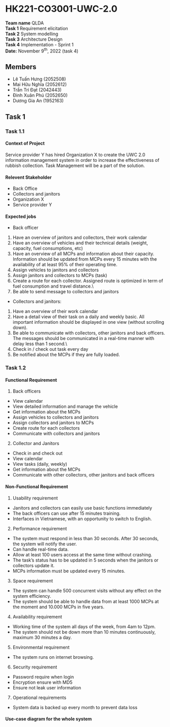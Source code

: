 # HK221-CO3001-UWC-2.0
**Team name** QLDA\
**Task 1**  Requirement elicitation\
**Task 2**  System modelling\
**Task 3**  Architecture Design\
**Task 4**  Implementation - Sprint 1\
**Date:** November 9<sup>th</sup>, 2022 (task 4)

## Members
- Lê Tuấn Hưng (2052508)
- Mai Hữu Nghĩa (2052612)
- Trần Trí Đạt (2042443)
- Đinh Xuân Phú (2052650)
- Dương Gia An (1952163)

## Task 1
### Task 1.1
#### Context of Project
Service provider Y has hired Organization X to create the UWC 2.0 information
management system in order to increase the effectiveness of rubbish collection. Task
Management will be a part of the solution.

#### Relevent Stakeholder
-  Back Office
- Collectors and janitors
- Organization X
- Service provider Y

#### Expected jobs
- Back officer
1. Have an overview of janitors and collectors, their work calendar
2. Have an overview of vehicles and their technical details (weight, capacity, fuel consumptions, etc)
3. Have an overview of all MCPs and information about their capacity. Information should be updated from MCPs every 15 minutes with the availability of at least 95% of their operating time.
4. Assign vehicles to janitors and collectors
5. Assign janitors and collectors to MCPs (task)
6. Create a route for each collector. Assigned route is optimized in term of fuel consumption and travel distance.\
7. Be able to send message to collectors and janitors

- Collectors and janitors:
1. Have an overview of their work calendar
2. Have a detail view of their task on a daily and weekly basic. All important information should  be displayed in one view (without scrolling down).
3. Be able to communicate with collectors, other janitors and back officers. The messages should be communicated in a real-time manner with delay less than 1 second.\
4. Check in / check out task every day
5. Be notified about the MCPs if they are fully loaded.


### Task 1.2
#### Functional Requirement
1. Back officers
- View calendar
- View detailed information and manage the vehicle
- Get information about the MCPs
- Assign vehicles to collectors and janitors
- Assign collectors and janitors to MCPs
- Create route for each collectors
- Communicate with collectors and janitors
2. Collector and Janitors
- Check in and check out
- View calendar
- View tasks (daily, weekly)
- Get information about the MCPs
- Communicate with other collectors, other janitors and back officers

#### Non-Functional Requirement
1. Usability requirement
- Janitors and collectors can easily use basic functions immediately
- The back officers can use after 15 minutes training.
- Interfaces in Vietnamese, with an opportunity to switch to English.
2. Performance requirement
- The system must respond in less than 30 seconds. After 30 seconds, the system will notify the user.
- Can handle real-time data.
- Allow at least 100 users access at the same time without crashing.
- The task’s status has to be updated in 5 seconds when the janitors or collectors update it.
- MCPs information must be updated every 15 minutes.
3. Space requirement
- The system can handle 500 concurrent visits without any effect on the system efficiency.
- The system should be able to handle data from at least 1000 MCPs at the
moment and 10.000 MCPs in five years.
4. Availability requirement
- Working time of the system all days of the week, from 4am to 12pm.
- The system should not be down more than 10 minutes continuously, maximum 30 minutes a day.
5. Environmental requirement
- The system runs on internet browsing.
6. Security requirement
- Password require when login
- Encryption ensure with MD5
- Ensure not leak user information
7. Operational requirements
- System data is backed up every month to prevent data loss

#### Use-case diagram for the whole system
